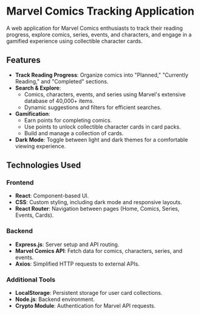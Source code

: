 # Marvel Comics Tracking Application

A web application for Marvel Comics enthusiasts to track their reading progress, explore comics, series, events, and characters, and engage in a gamified experience using collectible character cards.

## Features

- **Track Reading Progress**: Organize comics into "Planned," "Currently Reading," and "Completed" sections.
- **Search & Explore**:
  - Comics, characters, events, and series using Marvel's extensive database of 40,000+ items.
  - Dynamic suggestions and filters for efficient searches.
- **Gamification**:
  - Earn points for completing comics.
  - Use points to unlock collectible character cards in card packs.
  - Build and manage a collection of cards.
- **Dark Mode**: Toggle between light and dark themes for a comfortable viewing experience.

## Technologies Used

### Frontend
- **React**: Component-based UI.
- **CSS**: Custom styling, including dark mode and responsive layouts.
- **React Router**: Navigation between pages (Home, Comics, Series, Events, Cards).

### Backend
- **Express.js**: Server setup and API routing.
- **Marvel Comics API**: Fetch data for comics, characters, series, and events.
- **Axios**: Simplified HTTP requests to external APIs.

### Additional Tools
- **LocalStorage**: Persistent storage for user card collections.
- **Node.js**: Backend environment.
- **Crypto Module**: Authentication for Marvel API requests.
